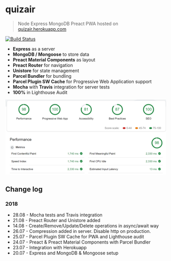 # quizair

> Node Express MongoDB Preact PWA hosted on [quizair.herokuapp.com](https://quizair.herokuapp.com/)

[![Build Status](https://travis-ci.org/keemor/quizair.svg?branch=master)](https://travis-ci.org/keemor/quizair)

-   **Express** as a server
-   **MongoDB / Mongoose** to store data
-   **Preact Material Components** as layout
-   **Preact Router** for navigation
-   **Unistore** for state management
-   **Parcel Bundler** for bundling
-   **Parcel Plugin SW Cache** for Progressive Web Application support
-   **Mocha** with **Travis** integration for server tests
-   **100%** in Lighthouse Audit

<p>
    <img src="client/img/lighthouse.png" alt="Lighthouse" class="scale" />
</p>

## Change log
### 2018
-   28.08 - Mocha tests and Travis integration
-   21.08 - Preact Router and Unistore added 
-   14.08 - Create/Remove/Update/Delete operations in async/await way
-   26.07 - Compression added in server. Disable http on production.
-   25.07 - Parcel Plugin SW Cache for PWA and Lighthouse audit
-   24.07 - Preact & Preact Material Components with Parcel Bundler
-   23.07 - Integration with Herokuapp
-   20.07 - Express and MongoDB & Mongoose setup

